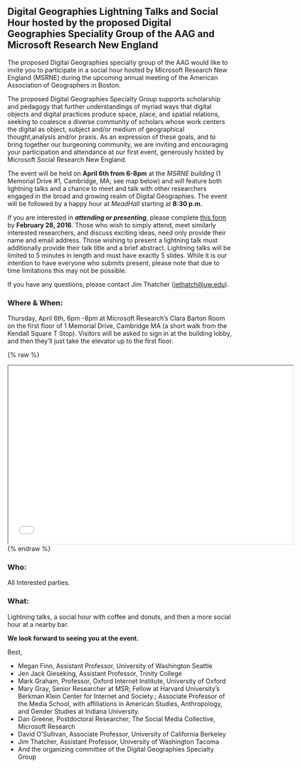 ## Digital Geographies Lightning Talks and Social Hour hosted by the proposed Digital Geographies Speciality Group of the AAG and Microsoft Research New England

The proposed Digital Geographies specialty group of the AAG would like to invite you to participate in a social hour hosted by Microsoft Research New England (MSRNE) during the upcoming annual meeting of the American Association of Geographers in Boston.

The proposed Digital Geographies Specialty Group supports scholarship and pedagogy that further understandings of myriad ways that digital objects and digital practices produce space, place, and spatial relations, seeking to coalesce a diverse community of scholars whose work centers the digital as object, subject and/or medium of geographical thought,analysis and/or praxis. As an expression of these goals, and to bring together our burgeoning community, we are inviting and encouraging your participation and attendance at our first event, generously hosted by Microsoft Social Research New England.

The event will be held on **April 6th from 6-8pm** at the _MSRNE building_ (1 Memorial Drive #1, Cambridge, MA; see map below) and will feature both lightning talks and a chance to meet and talk with other researchers engaged in the broad and growing realm of Digital Geographies. The event will be followed by a happy hour at _MeadHall_ starting at **8:30 p.m.**

If you are interested in **_attending or presenting_**, please complete [this form](https://docs.google.com/forms/d/e/1FAIpQLSeLVM6HZaY-1bfuEV2Dun9aamPv5oDD_aHqkySFZ_AoAbzojw/viewform?c=0&w=1) by **February 28, 2016**. Those who wish to simply attend, meet similarly interested researchers, and discuss exciting ideas, need only provide their name and email address. Those wishing to present a lightning talk must additionally provide their talk title and a brief abstract. Lightning talks will be limited to 5 minutes in length and must have exactly 5 slides. While it is our intention to have everyone who submits present, please note that due to time limitations this may not be possible.

If you have any questions, please contact Jim Thatcher (jethatch@uw.edu).

### Where & When:
Thursday, April 6th, 6pm -8pm at Microsoft Research’s Clara Barton Room on the first floor of 1 Memorial Drive, Cambridge MA (a short walk from the Kendall Square T Stop). Visitors will be asked to sign in at the building lobby, and then they’ll just take the elevator up to the first floor. 

{% raw %}
<iframe src="socialhourmap.html" width="640" height="400"></iframe>
{% endraw %}

### Who:
All Interested parties.

### What:
Lightning talks, a social hour with coffee and donuts, and then a more social hour at a nearby bar.


**We look forward to seeing you at the event.**

Best,

- Megan Finn, Assistant Professor, University of Washington Seattle
- Jen Jack Gieseking, Assistant Professor, Trinity College
- Mark Graham, Professor, Oxford Internet Institute, University of Oxford
- Mary Gray, Senior Researcher at MSR; Fellow at Harvard University’s Berkman Klein Center for Internet and Society.; Associate Professor of the Media School, with affiliations in American Studies, Anthropology, and Gender Studies at Indiana University.
- Dan Greene, Postdoctoral Researcher, The Social Media Collective, Microsoft Research
- David O’Sullivan, Associate Professor, University of California Berkeley
- Jim Thatcher, Assistant Professor, University of Washington Tacoma
- And the organizing committee of the Digital Geographies Specialty Group

